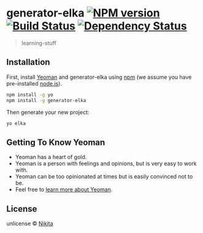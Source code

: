 # generator-elka [![NPM version][npm-image]][npm-url] [![Build Status][travis-image]][travis-url] [![Dependency Status][daviddm-image]][daviddm-url]
> learning-stuff

## Installation

First, install [Yeoman](http://yeoman.io) and generator-elka using [npm](https://www.npmjs.com/) (we assume you have pre-installed [node.js](https://nodejs.org/)).

```bash
npm install -g yo
npm install -g generator-elka
```

Then generate your new project:

```bash
yo elka
```

## Getting To Know Yeoman

 * Yeoman has a heart of gold.
 * Yeoman is a person with feelings and opinions, but is very easy to work with.
 * Yeoman can be too opinionated at times but is easily convinced not to be.
 * Feel free to [learn more about Yeoman](http://yeoman.io/).

## License

unlicense © [Nikita]()


[npm-image]: https://badge.fury.io/js/generator-elka.svg
[npm-url]: https://npmjs.org/package/generator-elka
[travis-image]: https://travis-ci.com/NikitMakarov/generator-elka.svg?branch=master
[travis-url]: https://travis-ci.com/NikitMakarov/generator-elka
[daviddm-image]: https://david-dm.org/NikitMakarov/generator-elka.svg?theme=shields.io
[daviddm-url]: https://david-dm.org/NikitMakarov/generator-elka
